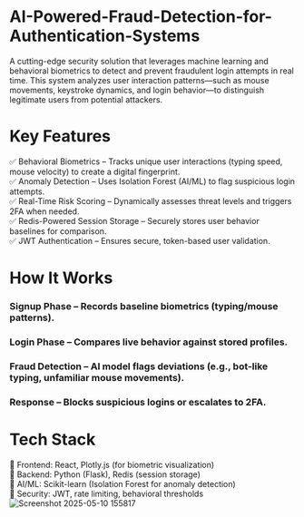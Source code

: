 # AI-Powered-Fraud-Detection-for-Authentication-Systems
A cutting-edge security solution that leverages machine learning and behavioral biometrics to detect and prevent fraudulent login attempts in real time. This system analyzes user interaction patterns—such as mouse movements, keystroke dynamics, and login behavior—to distinguish legitimate users from potential attackers.
# Key Features  
✅ Behavioral Biometrics – Tracks unique user interactions (typing speed, mouse velocity) to create a digital fingerprint.  
✅ Anomaly Detection – Uses Isolation Forest (AI/ML) to flag suspicious login attempts.  
✅ Real-Time Risk Scoring – Dynamically assesses threat levels and triggers 2FA when needed.  
✅ Redis-Powered Session Storage – Securely stores user behavior baselines for comparison.  
✅ JWT Authentication – Ensures secure, token-based user validation.  

# How It Works
### Signup Phase – Records baseline biometrics (typing/mouse patterns).  

### Login Phase – Compares live behavior against stored profiles.  

### Fraud Detection – AI model flags deviations (e.g., bot-like typing, unfamiliar mouse movements).  

### Response – Blocks suspicious logins or escalates to 2FA.  

# Tech Stack
🔹 Frontend: React, Plotly.js (for biometric visualization)  
🔹 Backend: Python (Flask), Redis (session storage)  
🔹 AI/ML: Scikit-learn (Isolation Forest for anomaly detection)  
🔹 Security: JWT, rate limiting, behavioral thresholds  
![Screenshot 2025-05-10 155817](https://github.com/user-attachments/assets/6a4bd30a-3574-486e-a279-b1e363c5e384)
